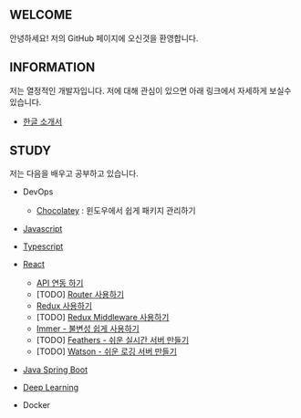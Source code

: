 ## WELCOME

안녕하세요!
저의 GitHub 페이지에 오신것을 환영합니다.

## INFORMATION

저는 열정적인 개발자입니다. 
저에 대해 관심이 있으면 아래 링크에서 자세하게 보실수 있습니다. 


- [한글 소개서](https://flyingmt.github.io/devportfolio/)

## STUDY

저는 다음을 배우고 공부하고 있습니다. 

- DevOps
    - [Chocolatey](https://github.com/flyingmt/flyingmt.github.io/blob/master/study/devops-chocolatey.md) : 윈도우에서 쉽게 패키지 관리하기

- [Javascript](https://github.com/flyingmt/flyingmt.github.io/blob/master/study/javascript.md)
- [Typescript](https://github.com/flyingmt/flyingmt.github.io/blob/master/study/typescript.md)

- [React](https://github.com/flyingmt/flyingmt.github.io/blob/master/study/react.md)

    - [API 연동 하기](https://github.com/flyingmt/flyingmt.github.io/blob/master/study/react-api.md)
    - [TODO] [Router 사용하기]()
    - [Redux 사용하기](https://github.com/flyingmt/flyingmt.github.io/blob/master/study/react-redux.md)
    - [TODO] [Redux Middleware 사용하기](https://github.com/flyingmt/flyingmt.github.io/blob/master/study/react-redux-middleware.md)
    - [Immer - 불변성 쉽게 사용하기](https://github.com/flyingmt/flyingmt.github.io/blob/master/study/react-immer.md)
    - [TODO] [Feathers - 쉬운 실시간 서버 만들기]()
    - [TODO] [Watson - 쉬운 로깅 서버 만들기]()

- [Java Spring Boot](https://github.com/flyingmt/flyingmt.github.io/blob/master/study/java-spring-boot.md)

- [Deep Learning](https://github.com/flyingmt/flyingmt.github.io/blob/master/study/deep-learning.md)

- Docker

